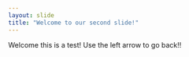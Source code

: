 ```yaml
---
layout: slide
title: "Welcome to our second slide!"
---
```

Welcome this is a test!
Use the left arrow to go back!!
